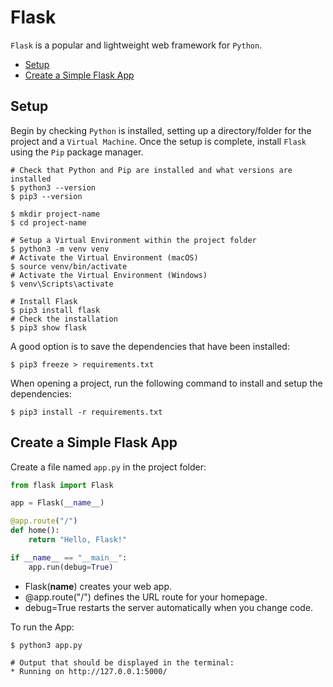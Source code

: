 # Flask
`Flask` is a popular and lightweight web framework for `Python`. 

+ [Setup](#setup)
+ [Create a Simple Flask App](#create-a-simple-flask-app)

## Setup
Begin by checking `Python` is installed, setting up a directory/folder for the project and a `Virtual Machine`. Once the setup is complete, install `Flask` using the `Pip` package manager.

```shell
# Check that Python and Pip are installed and what versions are installed
$ python3 --version
$ pip3 --version

$ mkdir project-name
$ cd project-name

# Setup a Virtual Environment within the project folder
$ python3 -m venv venv
# Activate the Virtual Environment (macOS)
$ source venv/bin/activate
# Activate the Virtual Environment (Windows)
$ venv\Scripts\activate

# Install Flask
$ pip3 install flask
# Check the installation
$ pip3 show flask
```

A good option is to save the dependencies that have been installed:

```shell
$ pip3 freeze > requirements.txt
```

When opening a project, run the following command to install and setup the dependencies:

```shell
$ pip3 install -r requirements.txt
```

## Create a Simple Flask App
Create a file named `app.py` in the project folder:

```python
from flask import Flask

app = Flask(__name__)

@app.route("/")
def home():
    return "Hello, Flask!"

if __name__ == "__main__":
    app.run(debug=True)
```

+ Flask(__name__) creates your web app.
+ @app.route("/") defines the URL route for your homepage.
+ debug=True restarts the server automatically when you change code.

To run the App:

```shell
$ python3 app.py

# Output that should be displayed in the terminal:
* Running on http://127.0.0.1:5000/
```
